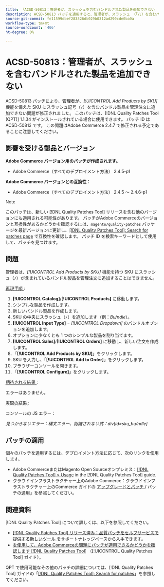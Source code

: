 ```yaml
---
title: 「ACSD-50813：管理者が、スラッシュを含むバンドルされた製品を追加できない」
description: ACSD-50813 パッチを適用すると、管理者が、スラッシュ （「/」）を含むバンドル製品を SKU に追加できず、*SKU による製品の追加*機能を管理者の指示に追加できない、Adobe Commerceのパフォーマンスの問題が修正されます。
source-git-commit: fe11599dbef283326db029b0312ad290cde0ba0a
workflow-type: tm+mt
source-wordcount: '406'
ht-degree: 0%

---
```


# ACSD-50813：管理者が、スラッシュを含むバンドルされた製品を追加できない

ACSD-50813 パッチにより、管理者が、*[!UICONTROL Add Products by SKU]* 機能を備えた SKU にスラッシュ記号（`/`）を含むバンドル製品を管理注文に追加できない問題が修正されました。 このパッチは、[!DNL Quality Patches Tool (QPT)] 1.1.34 がインストールされている場合に使用できます。 パッチ ID は ACSD-50813 です。 この問題はAdobe Commerce 2.4.7 で修正される予定であることに注意してください。

## 影響を受ける製品とバージョン

**Adobe Commerce バージョン用のパッチが作成されます。**

* Adobe Commerce（すべてのデプロイメント方法） 2.4.5-p1

**Adobe Commerce バージョンとの互換性：**

* Adobe Commerce（すべてのデプロイメント方法） 2.4.5 ～ 2.4.6-p1

>[!NOTE]
>
>このパッチは、新しい [!DNL Quality Patches Tool] リリースを含む他のバージョンにも適用される可能性があります。 パッチがAdobe Commerceのバージョンと互換性があるかどうかを確認するには、`magento/quality-patches` パッケージを最新バージョンに更新し、[[!DNL Quality Patches Tool]: Search for patches page](https://experienceleague.adobe.com/tools/commerce-quality-patches/index.html?lang=ja) で互換性を確認します。 パッチ ID を検索キーワードとして使用して、パッチを見つけます。

## 問題

管理者は、*[!UICONTROL Add Products by SKU]* 機能を持つ SKU にスラッシュ（`/`）が含まれているバンドル製品を管理注文に追加することはできません。

<u> 再現手順 </u>:

1. **[!UICONTROL Catalog]**/**[!UICONTROL Products]** に移動します。
1. シンプルな製品を作成します。
1. 新しいバンドル製品を作成します。
1. SKU の中央にスラッシュ（`/`）を追加します（例：*Bu/ndle*）。
1. **[!UICONTROL Input Type]** = *[!UICONTROL Dropdown]* のバンドルオプションを追加します。
1. オプションに少なくとも 1 つのシンプルな製品を割り当てます。
1. **[!UICONTROL Sales]**/**[!UICONTROL Orders]** に移動し、新しい注文を作成します。
1. 「**[!UICONTROL Add Products by SKU]**」をクリックします。
1. SKU を入力し、「**[!UICONTROL Add to Order]**」をクリックします。
1. ブラウザーコンソールを開きます。
1. 「**[!UICONTROL Configure]**」をクリックします。

<u> 期待される結果 </u>:

エラーはありません。

<u> 実際の結果 </u>:

コンソールの JS エラー：

*見つからないエラー：構文エラー、認識されない式：div[id=sku_bu/ndle]*

## パッチの適用

個々のパッチを適用するには、デプロイメント方法に応じて、次のリンクを使用します。

* Adobe CommerceまたはMagento Open Sourceオンプレミス：[[!DNL Quality Patches Tool] > Usage](/help/tools/quality-patches-tool/usage.md) in the [!DNL Quality Patches Tool] guide.
* クラウドインフラストラクチャー上のAdobe Commerce：クラウドインフラストラクチャー上のCommerce ガイドの [ アップグレードとパッチ ](https://experienceleague.adobe.com/docs/commerce-cloud-service/user-guide/develop/upgrade/apply-patches.html?lang=ja)/ パッチの適用」を参照してください。

## 関連資料

[!DNL Quality Patches Tool] について詳しくは、以下を参照してください。

* [[!DNL Quality Patches Tool]  リリース済み：品質パッチをセルフサービスで提供する新しいツール ](https://experienceleague.adobe.com/ja/docs/commerce-knowledge-base/kb/announcements/commerce-announcements/magento-quality-patches-released-new-tool-to-self-serve-quality-patches) をサポートナレッジベースから入手できます。
* [ を使用して、Adobe Commerceの問題にパッチが適用できるかどうかを確認します  [!DNL Quality Patches Tool]](/help/tools/quality-patches-tool/patches-available-in-qpt/check-patch-for-magento-issue-with-magento-quality-patches.md) （[!UICONTROL Quality Patches Tool] ガイド）。


QPT で使用可能なその他のパッチの詳細については、[!DNL Quality Patches Tool] ガイドの「[[!DNL Quality Patches Tool]: Search for patches](https://experienceleague.adobe.com/tools/commerce-quality-patches/index.html?lang=ja)」を参照してください。
